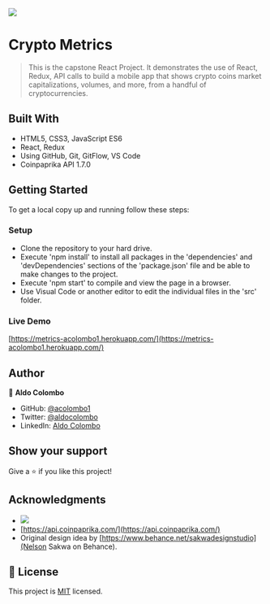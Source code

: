 ![](https://img.shields.io/badge/Microverse-blueviolet)

# Crypto Metrics

> This is the capstone React Project. It demonstrates the use of React, Redux, API calls to build a mobile app that shows crypto coins market capitalizations, volumes, and more, from a handful of cryptocurrencies.


## Built With

- HTML5, CSS3, JavaScript ES6
- React, Redux
- Using GitHub, Git, GitFlow, VS Code
- Coinpaprika API 1.7.0

## Getting Started

To get a local copy up and running follow these steps:

### Setup

- Clone the repository to your hard drive.
- Execute 'npm install' to install all packages in the 'dependencies' and 'devDependencies' sections of the 'package.json' file and be able to make changes to the project.
- Execute 'npm start' to compile and view the page in a browser.
- Use Visual Code or another editor to edit the individual files in the 'src' folder.
### Live Demo

[https://metrics-acolombo1.herokuapp.com/](https://metrics-acolombo1.herokuapp.com/)

## Author

👤 **Aldo Colombo**

- GitHub: [@acolombo1](https://github.com/acolombo1)
- Twitter: [@aldocolombo](https://twitter.com/aldocolombo)
- LinkedIn: [Aldo Colombo](https://www.linkedin.com/in/aldo-colombo-2156009)
## Show your support

Give a ⭐️ if you like this project!
## Acknowledgments

- ![](https://img.shields.io/badge/Microverse-blueviolet)
- [https://api.coinpaprika.com/](https://api.coinpaprika.com/)
- Original design idea by [https://www.behance.net/sakwadesignstudio](Nelson Sakwa on Behance).
## 📝 License

This project is [MIT](https://github.com/acolombo1/metrics/blob/develop/MIT.md) licensed.

